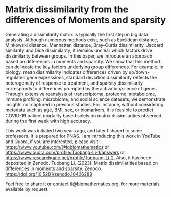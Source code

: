 # Matrix dissimilarity from the differences of Moments and sparsity

Generating a dissimilarity matrix is typically the first step in big data analysis. Although numerous methods exist, such as Euclidean distance, Minkowski distance, Manhattan distance, Bray-Curtis dissimilarity, Jaccard similarity and Dice dissimilarity, it remains unclear which factors drive dissimilarity between groups. In this paper, we introduce an approach based on differences in moments and sparsity. We show that this method can delineate the key factors underlying group differences. For example, in biology, mean dissimilarity indicates differences driven by up/down-regulated gene expressions, standard deviation dissimilarity reflects the heterogeneity of response to treatment, and sparsity dissimilarity corresponds to differences prompted by the activation/silence of genes. Through extensive reanalysis of transcriptome, proteome, metabolome, immune profiling, microbiome, and social science datasets, we demonstrate insights not captured in previous studies. For instance, without considering metadata such as age, BMI, sex, or biomarkers, it is feasible to predict COVID-19 patient mortality based solely on matrix dissimilarities observed during the first week with high accuracy.

This work was initiated two years ago, and later I shared to some professors. It is prepared for PNAS. I am introducing this work in YouTube and Quora, if you are interested, please visit: https://www.youtube.com/@Iobiomathematics or https://www.quora.com/profile/Tuobang-Li-1/answers or https://www.researchgate.net/profile/Tuobang-Li-2. Also, it has been deposited in Zenodo. Tuobang Li. (2023). Matrix dissimilarities based on differences in moments and sparsity. Zenodo. https://doi.org/10.5281/zenodo.10406288

Feel free to share it or contact tl@biomathematics.org, for more materials available by request. 
